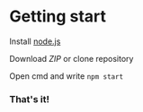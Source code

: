 <h1>Getting start</h1>
<p>Install <a href="https://nodejs.org">node.js</a></p>
<p>Download <em>ZIP</em> or clone repository</p>
<p>Open cmd and write <code>npm start</code></p>
<h3>That's it!</h3>
